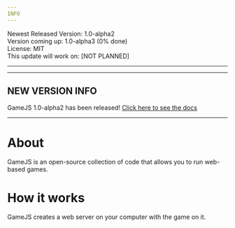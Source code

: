 ```yaml
---
INFO
---
```

Newest Released Version: 1.0-alpha2  
Version coming up: 1.0-alpha3 (0% done)  
License: MIT   
This update will work on: [NOT PLANNED]

---
  
  
---
NEW VERSION INFO
---
GameJS 1.0-alpha2 has been released!
[Click here to see the docs](https://jackkillian.github.io/GameJS "Docs")

---
  
  

# About
GameJS is an open-source collection of code that allows you to run web-based games.

# How it works
GameJS creates a web server on your computer with the game on it.

